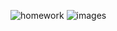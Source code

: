 ![homework](https://user-images.githubusercontent.com/96775864/170207654-865eb7e9-5e27-4b10-b1bb-27bb9d4c3b1c.jpg) ![images](https://user-images.githubusercontent.com/96775864/170208894-67890e49-7c4c-4ddc-864b-65456f6de4ef.jpg)

